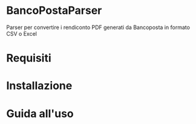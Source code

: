 # BancoPostaParser
Parser per convertire i rendiconto PDF generati da Bancoposta in formato CSV o Excel

# Requisiti

# Installazione

# Guida all'uso
